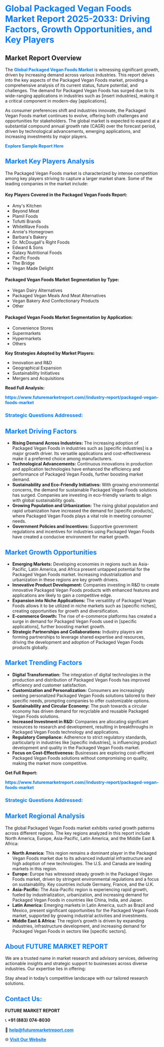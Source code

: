 <h1 style="color: #007BFF;">Global Packaged Vegan Foods Market Report 2025-2033: Driving Factors, Growth Opportunities, and Key Players</h1>

<section id="overview">
<h2>Market Report Overview</h2>
<p>The <a href="https://www.futuremarketreport.com//industry-report/packaged-vegan-foods-market" style="color: #007BFF; text-decoration: none;"><strong>Global Packaged Vegan Foods Market</strong></a> is witnessing significant growth, driven by increasing demand across various industries. This report delves into the key aspects of the Packaged Vegan Foods market, providing a comprehensive analysis of its current status, future potential, and challenges. The demand for Packaged Vegan Foods has surged due to its wide-ranging applications in industries such as [insert industries], making it a critical component in modern-day [applications].</p>
<p>As consumer preferences shift and industries innovate, the Packaged Vegan Foods market continues to evolve, offering both challenges and opportunities for stakeholders. The global market is expected to expand at a substantial compound annual growth rate (CAGR) over the forecast period, driven by technological advancements, emerging applications, and increasing investments by major players.</p>
</section>

<section id="overview">
<p><a href="https://www.futuremarketreport.com//request-sample/reportId=50852" style="color: #007BFF; text-decoration: none;"><strong>Explore Sample Report Here</strong></a></p>
</section>

<section id="key-players">
<h2 style="color: #007BFF;">Market Key Players Analysis</h2>
<p>The Packaged Vegan Foods market is characterized by intense competition among key players striving to capture a larger market share. Some of the leading companies in the market include:</p>
<h4>Key Players Covered in the Packaged Vegan Foods Report:</h4>
<ul><li>Amy&#039;s Kitchen</li><li>Beyond Meat</li><li>Plamil Foods</li><li>Tofutti Brands</li><li>WhiteWave Foods</li><li>Annie&#039;s Homegrown</li><li>Barbara&#039;s Bakery</li><li>Dr. McDougall&#039;s Right Foods</li><li>Edward &amp; Sons</li><li>Galaxy Nutritional Foods</li><li>Pacific Foods</li><li>The Bridge</li><li>Vegan Made Delight</li></ul>
<h4>Packaged Vegan Foods Market Segmentation by Type:</h4>
<ul><li>Vegan Dairy Alternatives</li><li>Packaged Vegan Meals And Meat Alternatives</li><li>Vegan Bakery And Confectionary Products</li><li>Other</li></ul>

<h4>Packaged Vegan Foods Market Segmentation by Application:</h4>
<ul><li>Convenience Stores</li><li>Supermarkets</li><li>Hypermarkets</li><li>Others</li></ul>
<p><strong>Key Strategies Adopted by Market Players:</strong></p>
<ul>
<li>Innovation and R&D</li>
<li>Geographical Expansion</li>
<li>Sustainability Initiatives</li>
<li>Mergers and Acquisitions</li>
</ul>
</section>

<section>
<p><strong>Read Full Analysis: </strong></p><a href="https://www.futuremarketreport.com//industry-report/packaged-vegan-foods-market" style="color: #007BFF; text-decoration: none;"><strong>https://www.futuremarketreport.com//industry-report/packaged-vegan-foods-market</strong></a>
<h3 style="color: #007BFF;">Strategic Questions Addressed:</h3>
</section>

<section id="driving-factors">
<h2 style="color: #007BFF;">Market Driving Factors</h2>
<ul>
<li><strong>Rising Demand Across Industries:</strong> The increasing adoption of Packaged Vegan Foods in industries such as [specific industries] is a major growth driver. Its versatile applications and cost-effectiveness make it a preferred choice among manufacturers.</li>
<li><strong>Technological Advancements:</strong> Continuous innovations in production and application technologies have enhanced the efficiency and performance of Packaged Vegan Foods, further boosting market demand.</li>
<li><strong>Sustainability and Eco-Friendly Initiatives:</strong> With growing environmental concerns, the demand for sustainable Packaged Vegan Foods solutions has surged. Companies are investing in eco-friendly variants to align with global sustainability goals.</li>
<li><strong>Growing Population and Urbanization:</strong> The rising global population and rapid urbanization have increased the demand for [specific products], where Packaged Vegan Foods plays a vital role in meeting consumer needs.</li>
<li><strong>Government Policies and Incentives:</strong> Supportive government regulations and incentives for industries using Packaged Vegan Foods have created a conducive environment for market growth.</li>
</ul>
</section>

<section id="growth-opportunities">
<h2 style="color: #007BFF;">Market Growth Opportunities</h2>
<ul>
<li><strong>Emerging Markets:</strong> Developing economies in regions such as Asia-Pacific, Latin America, and Africa present untapped potential for the Packaged Vegan Foods market. Increasing industrialization and urbanization in these regions are key growth drivers.</li>
<li><strong>Innovative Product Development:</strong> Companies investing in R&D to create innovative Packaged Vegan Foods products with enhanced features and applications are likely to gain a competitive edge.</li>
<li><strong>Expansion into Niche Applications:</strong> The versatility of Packaged Vegan Foods allows it to be utilized in niche markets such as [specific niches], creating opportunities for growth and diversification.</li>
<li><strong>E-commerce Growth:</strong> The rise of e-commerce platforms has created a surge in demand for Packaged Vegan Foods used in [specific applications], further boosting market growth.</li>
<li><strong>Strategic Partnerships and Collaborations:</strong> Industry players are forming partnerships to leverage shared expertise and resources, driving the development and adoption of Packaged Vegan Foods products globally.</li>
</ul>
</section>

<section id="trending-factors">
<h2 style="color: #007BFF;">Market Trending Factors</h2>
<ul>
<li><strong>Digital Transformation:</strong> The integration of digital technologies in the production and distribution of Packaged Vegan Foods has improved efficiency and customer satisfaction.</li>
<li><strong>Customization and Personalization:</strong> Consumers are increasingly seeking personalized Packaged Vegan Foods solutions tailored to their specific needs, prompting companies to offer customizable options.</li>
<li><strong>Sustainability and Circular Economy:</strong> The push towards a circular economy has driven demand for recyclable and reusable Packaged Vegan Foods solutions.</li>
<li><strong>Increased Investment in R&D:</strong> Companies are allocating significant resources to research and development, resulting in breakthroughs in Packaged Vegan Foods technology and applications.</li>
<li><strong>Regulatory Compliance:</strong> Adherence to strict regulatory standards, particularly in industries like [specific industries], is influencing product development and quality in the Packaged Vegan Foods market.</li>
<li><strong>Focus on Cost-Effectiveness:</strong> Businesses are exploring cost-efficient Packaged Vegan Foods solutions without compromising on quality, making the market more competitive.</li>
</ul>
</section>

<section>
<p><strong>Get Full Report: </strong></p><a href="https://www.futuremarketreport.com//industry-report/packaged-vegan-foods-market" style="color: #007BFF; text-decoration: none;"><strong>https://www.futuremarketreport.com//industry-report/packaged-vegan-foods-market</strong></a>
<h3 style="color: #007BFF;">Strategic Questions Addressed:</h3>
</section>


<section id="regional-analysis">
<h2 style="color: #007BFF;">Market Regional Analysis</h2>
<p>The global Packaged Vegan Foods market exhibits varied growth patterns across different regions. The key regions analyzed in this report include North America, Europe, Asia-Pacific, Latin America, and the Middle East & Africa:</p>
<ul>
<li><strong>North America:</strong> This region remains a dominant player in the Packaged Vegan Foods market due to its advanced industrial infrastructure and high adoption of new technologies. The U.S. and Canada are leading markets in this region.</li>
<li><strong>Europe:</strong> Europe has witnessed steady growth in the Packaged Vegan Foods market, driven by stringent environmental regulations and a focus on sustainability. Key countries include Germany, France, and the U.K.</li>
<li><strong>Asia-Pacific:</strong> The Asia-Pacific region is experiencing rapid growth, fueled by industrialization, urbanization, and increasing demand for Packaged Vegan Foods in countries like China, India, and Japan.</li>
<li><strong>Latin America:</strong> Emerging markets in Latin America, such as Brazil and Mexico, present significant opportunities for the Packaged Vegan Foods market, supported by growing industrial activities and investments.</li>
<li><strong>Middle East & Africa:</strong> The region’s growth is driven by expanding industries, infrastructure development, and increasing demand for Packaged Vegan Foods in sectors like [specific sectors].</li>
</ul>
</section>

<footer>
<h2 style="color: #007BFF;">About FUTURE MARKET REPORT</h2>
<p>We are a trusted name in market research and advisory services, delivering actionable insights and strategic support to businesses across diverse industries. Our expertise lies in offering:</p>

<p>Stay ahead in today’s competitive landscape with our tailored research solutions.</p>

<h2 style="color: #007BFF;">Contact Us:</h2>
<p><strong>FUTURE MARKET REPORT</strong></p>
<p>📞 <strong>+91 (883) 074-8030</strong></p>
<p>📧 <strong><a href="mailto:help@futuremarketreport.com" style="color: #007BFF;">help@futuremarketreport.com</a></strong></p>
<p>🌐 <strong><a href="https://www.futuremarketreport.com/" style="color: #007BFF;">Visit Our Website</a></strong></p>
</footer>
